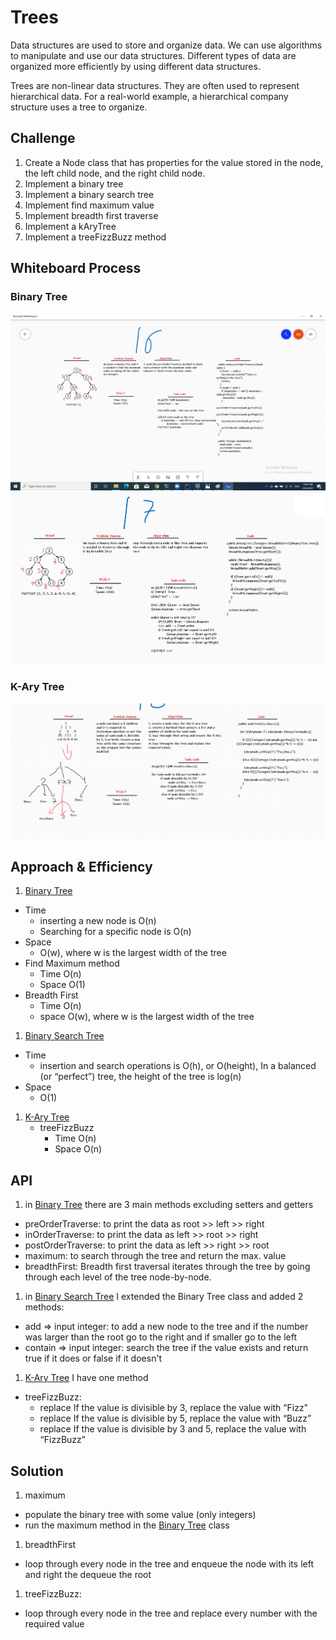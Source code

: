 # Trees
Data structures are used to store and organize data. We can use algorithms to manipulate and use our data structures. Different types of data are organized more efficiently by using different data structures.

Trees are non-linear data structures. They are often used to represent hierarchical data. For a real-world example, a hierarchical company structure uses a tree to organize.

## Challenge
1. Create a Node class that has properties for the value stored in the node, the left child node, and the right child node.
2. Implement a binary tree
3. Implement a binary search tree
4. Implement find maximum value
5. Implement breadth first traverse
6. Implement a kAryTree
7. Implement a treeFizzBuzz method

## Whiteboard Process
### Binary Tree
![Trees](./Trees.png)
![breadthFirst](./breadthFirst.png)
### K-Ary Tree
![kAryTree](./kAryTree.png)

## Approach & Efficiency
1. [Binary Tree](src/main/java/BinaryTree.java)
  - Time
    - inserting a new node is O(n)
    - Searching for a specific node is O(n)
  - Space
    - O(w), where w is the largest width of the tree
  - Find Maximum method
    - Time O(n)
    - Space O(1)
  - Breadth First
    - Time O(n)
    - space O(w), where w is the largest width of the tree

1. [Binary Search Tree](src/main/java/BinarySearchTree.java)
  - Time
    - insertion and search operations is O(h), or O(height), In a balanced (or “perfect”) tree, the height of the tree is log(n)
  - Space
    - O(1)
1. [K-Ary Tree](src/main/java/kAryTree/KAryTree.java)
   - treeFizzBuzz
     - Time O(n)
     - Space O(n)

## API
1. in [Binary Tree](src/main/java/BinaryTree.java) there are 3 main methods excluding setters and getters
  - preOrderTraverse: to print the data as root >> left >> right
  - inOrderTraverse: to print the data as left >> root >> right
  - postOrderTraverse: to print the data as left >> right >> root
  - maximum: to search through the tree and return the max. value
  - breadthFirst: Breadth first traversal iterates through the tree by going through each level of the tree node-by-node.

1. in [Binary Search Tree](src/main/java/BinarySearchTree.java) I extended the Binary Tree class and added 2 methods:
  - add => input integer: to add a new node to the tree and if the number was larger than the root go to the right and if smaller go to the left
  - contain => input integer: search the tree if the value exists and return true if it does or false if it doesn't
1. [K-Ary Tree](src/main/java/kAryTree/KAryTree.java) I have one method
  - treeFizzBuzz:
    - replace If the value is divisible by 3, replace the value with “Fizz”
    - replace If the value is divisible by 5, replace the value with “Buzz”
    - replace If the value is divisible by 3 and 5, replace the value with “FizzBuzz”

## Solution

1. maximum
  - populate the binary tree with some value (only integers)
  - run the maximum method in the [Binary Tree](src/main/java/BinaryTree.java) class
1. breadthFirst
  - loop through every node in the tree and enqueue the node with its left and right the dequeue the root
1. treeFizzBuzz:
  - loop through every node in the tree and replace every number with the required value
